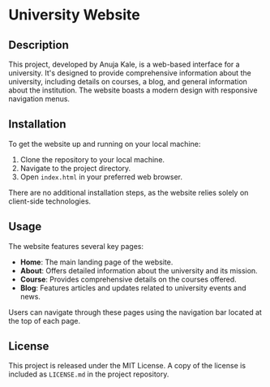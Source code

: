 # University Website

## Description
This project, developed by Anuja Kale, is a web-based interface for a university. It's designed to provide comprehensive information about the university, including details on courses, a blog, and general information about the institution. The website boasts a modern design with responsive navigation menus.

## Installation
To get the website up and running on your local machine:

1. Clone the repository to your local machine.
2. Navigate to the project directory.
3. Open `index.html` in your preferred web browser.

There are no additional installation steps, as the website relies solely on client-side technologies.

## Usage
The website features several key pages:

- **Home**: The main landing page of the website.
- **About**: Offers detailed information about the university and its mission.
- **Course**: Provides comprehensive details on the courses offered.
- **Blog**: Features articles and updates related to university events and news.

Users can navigate through these pages using the navigation bar located at the top of each page.

## License
This project is released under the MIT License. A copy of the license is included as `LICENSE.md` in the project repository.
